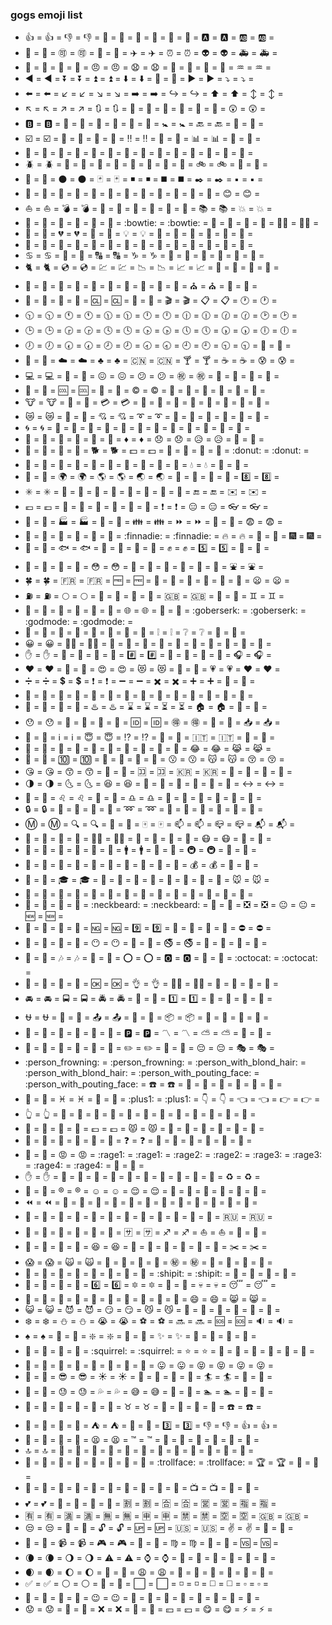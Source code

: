 ### gogs emoji list
 -  :+1: = :+1: = :-1: = :-1: = :100: = :100: = :1234: = :1234: = :8ball: = :8ball: = :a: = :a: = :ab: = :ab: =
 -  :abcd: = :abcd: = :accept: = :accept: = :aerial_tramway: = :aerial_tramway: = :airplane: = :airplane: = :alarm_clock: = :alarm_clock: = :alien: = :alien: = :ambulance: = :ambulance: =
 -  :angel: = :angel: = :anger: = :anger: = :angry: = :angry: = :anguished: = :anguished: = :ant: = :ant: = :apple: = :apple: = :aquarius: = :aquarius: =
 -  :arrow_backward: = :arrow_backward: = :arrow_double_down: = :arrow_double_down: = :arrow_double_up: = :arrow_double_up: = :arrow_down: = :arrow_down: = :arrow_down_small: = :arrow_down_small: = :arrow_forward: = :arrow_forward: = :arrow_heading_down: = :arrow_heading_down: =
 -  :arrow_left: = :arrow_left: = :arrow_lower_left: = :arrow_lower_left: = :arrow_lower_right: = :arrow_lower_right: = :arrow_right: = :arrow_right: = :arrow_right_hook: = :arrow_right_hook: = :arrow_up: = :arrow_up: = :arrow_up_down: = :arrow_up_down: =
 -  :arrow_upper_left: = :arrow_upper_left: = :arrow_upper_right: = :arrow_upper_right: = :arrows_clockwise: = :arrows_clockwise: = :arrows_counterclockwise: = :arrows_counterclockwise: = :art: = :art: = :articulated_lorry: = :articulated_lorry: = :astonished: = :astonished: =
 -  :b: = :b: = :baby: = :baby: = :baby_bottle: = :baby_bottle: = :baby_chick: = :baby_chick: = :baby_symbol: = :baby_symbol: = :back: = :back: = :baggage_claim: = :baggage_claim: =
 -  :ballot_box_with_check: = :ballot_box_with_check: = :bamboo: = :bamboo: = :banana: = :banana: = :bangbang: = :bangbang: = :bank: = :bank: = :bar_chart: = :bar_chart: = :barber: = :barber: =
 -  :basketball: = :basketball: = :bath: = :bath: = :bathtub: = :bathtub: = :battery: = :battery: = :bear: = :bear: = :bee: = :bee: = :beer: = :beer: =
 -  :beetle: = :beetle: = :beginner: = :beginner: = :bell: = :bell: = :bento: = :bento: = :bicyclist: = :bicyclist: = :bike: = :bike: = :bikini: = :bikini: =
 -  :birthday: = :birthday: = :black_circle: = :black_circle: = :black_joker: = :black_joker: = :black_medium_small_square: = :black_medium_small_square: = :black_medium_square: = :black_medium_square: = :black_nib: = :black_nib: = :black_small_square: = :black_small_square: =
 -  :black_square_button: = :black_square_button: = :blossom: = :blossom: = :blowfish: = :blowfish: = :blue_book: = :blue_book: = :blue_car: = :blue_car: = :blue_heart: = :blue_heart: = :blush: = :blush: =
 -  :boat: = :boat: = :bomb: = :bomb: = :book: = :book: = :bookmark: = :bookmark: = :bookmark_tabs: = :bookmark_tabs: = :books: = :books: = :boom: = :boom: =
 -  :bouquet: = :bouquet: = :bow: = :bow: = :bowling: = :bowling: = :bowtie: = :bowtie: = :boy: = :boy: = :bread: = :bread: = :bride_with_veil: = :bride_with_veil: =
 -  :briefcase: = :briefcase: = :broken_heart: = :broken_heart: = :bug: = :bug: = :bulb: = :bulb: = :bullettrain_front: = :bullettrain_front: = :bullettrain_side: = :bullettrain_side: = :bus: = :bus: =
 -  :bust_in_silhouette: = :bust_in_silhouette: = :busts_in_silhouette: = :busts_in_silhouette: = :cactus: = :cactus: = :cake: = :cake: = :calendar: = :calendar: = :calling: = :calling: = :camel: = :camel: =
 -  :cancer: = :cancer: = :candy: = :candy: = :capital_abcd: = :capital_abcd: = :capricorn: = :capricorn: = :car: = :car: = :card_index: = :card_index: = :carousel_horse: = :carousel_horse: =
 -  :cat2: = :cat2: = :cd: = :cd: = :chart: = :chart: = :chart_with_downwards_trend: = :chart_with_downwards_trend: = :chart_with_upwards_trend: = :chart_with_upwards_trend: = :checkered_flag: = :checkered_flag: = :cherries: = :cherries: =
 -  :chestnut: = :chestnut: = :chicken: = :chicken: = :children_crossing: = :children_crossing: = :chocolate_bar: = :chocolate_bar: = :christmas_tree: = :christmas_tree: = :church: = :church: = :cinema: = :cinema: =
 -  :city_sunrise: = :city_sunrise: = :city_sunset: = :city_sunset: = :cl: = :cl: = :clap: = :clap: = :clapper: = :clapper: = :clipboard: = :clipboard: = :clock1: = :clock1: =
 -  :clock1030: = :clock1030: = :clock11: = :clock11: = :clock1130: = :clock1130: = :clock12: = :clock12: = :clock1230: = :clock1230: = :clock130: = :clock130: = :clock2: = :clock2: =
 -  :clock3: = :clock3: = :clock330: = :clock330: = :clock4: = :clock4: = :clock430: = :clock430: = :clock5: = :clock5: = :clock530: = :clock530: = :clock6: = :clock6: =
 -  :clock7: = :clock7: = :clock730: = :clock730: = :clock8: = :clock8: = :clock830: = :clock830: = :clock9: = :clock9: = :clock930: = :clock930: = :closed_book: = :closed_book: =
 -  :closed_umbrella: = :closed_umbrella: = :cloud: = :cloud: = :clubs: = :clubs: = :cn: = :cn: = :cocktail: = :cocktail: = :coffee: = :coffee: = :cold_sweat: = :cold_sweat: =
 -  :computer: = :computer: = :confetti_ball: = :confetti_ball: = :confounded: = :confounded: = :confused: = :confused: = :congratulations: = :congratulations: = :construction: = :construction: = :construction_worker: = :construction_worker: =
 -  :cookie: = :cookie: = :cool: = :cool: = :cop: = :cop: = :copyright: = :copyright: = :corn: = :corn: = :couple: = :couple: = :couple_with_heart: = :couple_with_heart: =
 -  :cow: = :cow: = :cow2: = :cow2: = :credit_card: = :credit_card: = :crescent_moon: = :crescent_moon: = :crocodile: = :crocodile: = :crossed_flags: = :crossed_flags: = :crown: = :crown: =
 -  :crying_cat_face: = :crying_cat_face: = :crystal_ball: = :crystal_ball: = :cupid: = :cupid: = :curly_loop: = :curly_loop: = :currency_exchange: = :currency_exchange: = :curry: = :curry: = :custard: = :custard: =
 -  :cyclone: = :cyclone: = :dancer: = :dancer: = :dancers: = :dancers: = :dango: = :dango: = :dart: = :dart: = :dash: = :dash: = :date: = :date: =
 -  :deciduous_tree: = :deciduous_tree: = :department_store: = :department_store: = :diamond_shape_with_a_dot_inside: = :diamond_shape_with_a_dot_inside: = :diamonds: = :diamonds: = :disappointed: = :disappointed: = :disappointed_relieved: = :disappointed_relieved: = :dizzy: = :dizzy: =
 -  :do_not_litter: = :do_not_litter: = :dog: = :dog: = :dog2: = :dog2: = :dollar: = :dollar: = :dolls: = :dolls: = :dolphin: = :dolphin: = :donut: = :donut: =
 -  :doughnut: = :doughnut: = :dragon: = :dragon: = :dragon_face: = :dragon_face: = :dress: = :dress: = :dromedary_camel: = :dromedary_camel: = :droplet: = :droplet: = :dvd: = :dvd: =
 -  :ear_of_rice: = :ear_of_rice: = :earth_africa: = :earth_africa: = :earth_americas: = :earth_americas: = :earth_asia: = :earth_asia: = :egg: = :egg: = :eggplant: = :eggplant: = :eight: = :eight: =
 -  :eight_spoked_asterisk: = :eight_spoked_asterisk: = :electric_plug: = :electric_plug: = :elephant: = :elephant: = :email: = :email: = :e-mail: = :e-mail: = :end: = :end: = :envelope: = :envelope: =
 -  :euro: = :euro: = :european_castle: = :european_castle: = :european_post_office: = :european_post_office: = :evergreen_tree: = :evergreen_tree: = :exclamation: = :exclamation: = :expressionless: = :expressionless: = :eyeglasses: = :eyeglasses: =
 -  :facepunch: = :facepunch: = :factory: = :factory: = :fallen_leaf: = :fallen_leaf: = :family: = :family: = :fast_forward: = :fast_forward: = :fax: = :fax: = :fearful: = :fearful: =
 -  :feet: = :feet: = :ferris_wheel: = :ferris_wheel: = :file_folder: = :file_folder: = :finnadie: = :finnadie: = :fire: = :fire: = :fire_engine: = :fire_engine: = :fireworks: = :fireworks: =
 -  :first_quarter_moon_with_face: = :first_quarter_moon_with_face: = :fish: = :fish: = :fish_cake: = :fish_cake: = :fishing_pole_and_fish: = :fishing_pole_and_fish: = :fist: = :fist: = :five: = :five: = :flags: = :flags: =
 -  :floppy_disk: = :floppy_disk: = :flower_playing_cards: = :flower_playing_cards: = :flushed: = :flushed: = :foggy: = :foggy: = :football: = :football: = :fork_and_knife: = :fork_and_knife: = :fountain: = :fountain: =
 -  :four_leaf_clover: = :four_leaf_clover: = :fr: = :fr: = :free: = :free: = :fried_shrimp: = :fried_shrimp: = :fries: = :fries: = :frog: = :frog: = :frowning: = :frowning: =
 -  :fuelpump: = :fuelpump: = :full_moon: = :full_moon: = :full_moon_with_face: = :full_moon_with_face: = :game_die: = :game_die: = :gb: = :gb: = :gem: = :gem: = :gemini: = :gemini: =
 -  :gift: = :gift: = :gift_heart: = :gift_heart: = :girl: = :girl: = :globe_with_meridians: = :globe_with_meridians: = :goat: = :goat: = :goberserk: = :goberserk: = :godmode: = :godmode: =
 -  :grapes: = :grapes: = :green_apple: = :green_apple: = :green_book: = :green_book: = :green_heart: = :green_heart: = :grey_exclamation: = :grey_exclamation: = :grey_question: = :grey_question: = :grimacing: = :grimacing: =
 -  :grinning: = :grinning: = :guardsman: = :guardsman: = :guitar: = :guitar: = :gun: = :gun: = :haircut: = :haircut: = :hamburger: = :hamburger: = :hammer: = :hammer: =
 -  :hand: = :hand: = :handbag: = :handbag: = :hankey: = :hankey: = :hash: = :hash: = :hatched_chick: = :hatched_chick: = :hatching_chick: = :hatching_chick: = :headphones: = :headphones: =
 -  :heart: = :heart: = :heart_decoration: = :heart_decoration: = :heart_eyes: = :heart_eyes: = :heart_eyes_cat: = :heart_eyes_cat: = :heartbeat: = :heartbeat: = :heartpulse: = :heartpulse: = :hearts: = :hearts: =
 -  :heavy_division_sign: = :heavy_division_sign: = :heavy_dollar_sign: = :heavy_dollar_sign: = :heavy_exclamation_mark: = :heavy_exclamation_mark: = :heavy_minus_sign: = :heavy_minus_sign: = :heavy_multiplication_x: = :heavy_multiplication_x: = :heavy_plus_sign: = :heavy_plus_sign: = :helicopter: = :helicopter: =
 -  :hibiscus: = :hibiscus: = :high_brightness: = :high_brightness: = :high_heel: = :high_heel: = :hocho: = :hocho: = :honey_pot: = :honey_pot: = :honeybee: = :honeybee: = :horse: = :horse: =
 -  :hospital: = :hospital: = :hotel: = :hotel: = :hotsprings: = :hotsprings: = :hourglass: = :hourglass: = :hourglass_flowing_sand: = :hourglass_flowing_sand: = :house: = :house: = :house_with_garden: = :house_with_garden: =
 -  :hushed: = :hushed: = :ice_cream: = :ice_cream: = :icecream: = :icecream: = :id: = :id: = :ideograph_advantage: = :ideograph_advantage: = :imp: = :imp: = :inbox_tray: = :inbox_tray: =
 -  :information_desk_person: = :information_desk_person: = :information_source: = :information_source: = :innocent: = :innocent: = :interrobang: = :interrobang: = :iphone: = :iphone: = :it: = :it: = :izakaya_lantern: = :izakaya_lantern: =
 -  :japan: = :japan: = :japanese_castle: = :japanese_castle: = :japanese_goblin: = :japanese_goblin: = :japanese_ogre: = :japanese_ogre: = :jeans: = :jeans: = :joy: = :joy: = :joy_cat: = :joy_cat: =
 -  :key: = :key: = :keycap_ten: = :keycap_ten: = :kimono: = :kimono: = :kiss: = :kiss: = :kissing: = :kissing: = :kissing_cat: = :kissing_cat: = :kissing_closed_eyes: = :kissing_closed_eyes: =
 -  :kissing_heart: = :kissing_heart: = :kissing_smiling_eyes: = :kissing_smiling_eyes: = :koala: = :koala: = :koko: = :koko: = :kr: = :kr: = :large_blue_circle: = :large_blue_circle: = :large_blue_diamond: = :large_blue_diamond: =
 -  :last_quarter_moon: = :last_quarter_moon: = :last_quarter_moon_with_face: = :last_quarter_moon_with_face: = :laughing: = :laughing: = :leaves: = :leaves: = :ledger: = :ledger: = :left_luggage: = :left_luggage: = :left_right_arrow: = :left_right_arrow: =
 -  :lemon: = :lemon: = :leo: = :leo: = :leopard: = :leopard: = :libra: = :libra: = :light_rail: = :light_rail: = :link: = :link: = :lips: = :lips: =
 -  :lock: = :lock: = :lock_with_ink_pen: = :lock_with_ink_pen: = :lollipop: = :lollipop: = :loop: = :loop: = :loudspeaker: = :loudspeaker: = :love_hotel: = :love_hotel: = :love_letter: = :love_letter: =
 -  :m: = :m: = :mag: = :mag: = :mag_right: = :mag_right: = :mahjong: = :mahjong: = :mailbox: = :mailbox: = :mailbox_closed: = :mailbox_closed: = :mailbox_with_mail: = :mailbox_with_mail: =
 -  :man: = :man: = :man_with_gua_pi_mao: = :man_with_gua_pi_mao: = :man_with_turban: = :man_with_turban: = :mans_shoe: = :mans_shoe: = :maple_leaf: = :maple_leaf: = :mask: = :mask: = :massage: = :massage: =
 -  :mega: = :mega: = :melon: = :melon: = :memo: = :memo: = :mens: = :mens: = :metal: = :metal: = :metro: = :metro: = :microphone: = :microphone: =
 -  :milky_way: = :milky_way: = :minibus: = :minibus: = :minidisc: = :minidisc: = :mobile_phone_off: = :mobile_phone_off: = :money_with_wings: = :money_with_wings: = :moneybag: = :moneybag: = :monkey: = :monkey: =
 -  :monorail: = :monorail: = :mortar_board: = :mortar_board: = :mount_fuji: = :mount_fuji: = :mountain_bicyclist: = :mountain_bicyclist: = :mountain_cableway: = :mountain_cableway: = :mountain_railway: = :mountain_railway: = :mouse: = :mouse: =
 -  :movie_camera: = :movie_camera: = :moyai: = :moyai: = :muscle: = :muscle: = :mushroom: = :mushroom: = :musical_keyboard: = :musical_keyboard: = :musical_note: = :musical_note: = :musical_score: = :musical_score: =
 -  :nail_care: = :nail_care: = :name_badge: = :name_badge: = :neckbeard: = :neckbeard: = :necktie: = :necktie: = :negative_squared_cross_mark: = :negative_squared_cross_mark: = :neutral_face: = :neutral_face: = :new: = :new: =
 -  :new_moon_with_face: = :new_moon_with_face: = :newspaper: = :newspaper: = :ng: = :ng: = :nine: = :nine: = :no_bell: = :no_bell: = :no_bicycles: = :no_bicycles: = :no_entry: = :no_entry: =
 -  :no_good: = :no_good: = :no_mobile_phones: = :no_mobile_phones: = :no_mouth: = :no_mouth: = :no_pedestrians: = :no_pedestrians: = :no_smoking: = :no_smoking: = :non-potable_water: = :non-potable_water: = :nose: = :nose: =
 -  :notebook_with_decorative_cover: = :notebook_with_decorative_cover: = :notes: = :notes: = :nut_and_bolt: = :nut_and_bolt: = :o: = :o: = :o2: = :o2: = :ocean: = :ocean: = :octocat: = :octocat: =
 -  :oden: = :oden: = :office: = :office: = :ok: = :ok: = :ok_hand: = :ok_hand: = :ok_woman: = :ok_woman: = :older_man: = :older_man: = :older_woman: = :older_woman: =
 -  :oncoming_automobile: = :oncoming_automobile: = :oncoming_bus: = :oncoming_bus: = :oncoming_police_car: = :oncoming_police_car: = :oncoming_taxi: = :oncoming_taxi: = :one: = :one: = :open_file_folder: = :open_file_folder: = :open_hands: = :open_hands: =
 -  :ophiuchus: = :ophiuchus: = :orange_book: = :orange_book: = :outbox_tray: = :outbox_tray: = :ox: = :ox: = :package: = :package: = :page_facing_up: = :page_facing_up: = :page_with_curl: = :page_with_curl: =
 -  :palm_tree: = :palm_tree: = :panda_face: = :panda_face: = :paperclip: = :paperclip: = :parking: = :parking: = :part_alternation_mark: = :part_alternation_mark: = :partly_sunny: = :partly_sunny: = :passport_control: = :passport_control: =
 -  :peach: = :peach: = :pear: = :pear: = :pencil: = :pencil: = :pencil2: = :pencil2: = :penguin: = :penguin: = :pensive: = :pensive: = :performing_arts: = :performing_arts: =
 -  :person_frowning: = :person_frowning: = :person_with_blond_hair: = :person_with_blond_hair: = :person_with_pouting_face: = :person_with_pouting_face: = :phone: = :phone: = :pig: = :pig: = :pig_nose: = :pig_nose: = :pig2: = :pig2: =
 -  :pineapple: = :pineapple: = :pisces: = :pisces: = :pizza: = :pizza: = :plus1: = :plus1: = :point_down: = :point_down: = :point_left: = :point_left: = :point_right: = :point_right: =
 -  :point_up_2: = :point_up_2: = :police_car: = :police_car: = :poodle: = :poodle: = :poop: = :poop: = :post_office: = :post_office: = :postal_horn: = :postal_horn: = :postbox: = :postbox: =
 -  :pouch: = :pouch: = :poultry_leg: = :poultry_leg: = :pound: = :pound: = :pouting_cat: = :pouting_cat: = :pray: = :pray: = :princess: = :princess: = :punch: = :punch: =
 -  :purse: = :purse: = :pushpin: = :pushpin: = :put_litter_in_its_place: = :put_litter_in_its_place: = :question: = :question: = :rabbit: = :rabbit: = :rabbit2: = :rabbit2: = :racehorse: = :racehorse: =
 -  :radio_button: = :radio_button: = :rage: = :rage: = :rage1: = :rage1: = :rage2: = :rage2: = :rage3: = :rage3: = :rage4: = :rage4: = :railway_car: = :railway_car: =
 -  :raised_hand: = :raised_hand: = :raised_hands: = :raised_hands: = :raising_hand: = :raising_hand: = :ram: = :ram: = :ramen: = :ramen: = :rat: = :rat: = :recycle: = :recycle: =
 -  :red_circle: = :red_circle: = :registered: = :registered: = :relaxed: = :relaxed: = :relieved: = :relieved: = :repeat: = :repeat: = :repeat_one: = :repeat_one: = :restroom: = :restroom: =
 -  :rewind: = :rewind: = :ribbon: = :ribbon: = :rice: = :rice: = :rice_ball: = :rice_ball: = :rice_cracker: = :rice_cracker: = :rice_scene: = :rice_scene: = :ring: = :ring: =
 -  :roller_coaster: = :roller_coaster: = :rooster: = :rooster: = :rose: = :rose: = :rotating_light: = :rotating_light: = :round_pushpin: = :round_pushpin: = :rowboat: = :rowboat: = :ru: = :ru: =
 -  :runner: = :runner: = :running: = :running: = :running_shirt_with_sash: = :running_shirt_with_sash: = :sa: = :sa: = :sagittarius: = :sagittarius: = :sailboat: = :sailboat: = :sake: = :sake: =
 -  :santa: = :santa: = :satellite: = :satellite: = :satisfied: = :satisfied: = :saxophone: = :saxophone: = :school: = :school: = :school_satchel: = :school_satchel: = :scissors: = :scissors: =
 -  :scream: = :scream: = :scream_cat: = :scream_cat: = :scroll: = :scroll: = :seat: = :seat: = :secret: = :secret: = :see_no_evil: = :see_no_evil: = :seedling: = :seedling: =
 -  :shaved_ice: = :shaved_ice: = :sheep: = :sheep: = :shell: = :shell: = :ship: = :ship: = :shipit: = :shipit: = :shirt: = :shirt: = :shit: = :shit: =
 -  :shower: = :shower: = :signal_strength: = :signal_strength: = :six: = :six: = :six_pointed_star: = :six_pointed_star: = :ski: = :ski: = :skull: = :skull: = :sleeping: = :sleeping: =
 -  :slot_machine: = :slot_machine: = :small_blue_diamond: = :small_blue_diamond: = :small_orange_diamond: = :small_orange_diamond: = :small_red_triangle: = :small_red_triangle: = :small_red_triangle_down: = :small_red_triangle_down: = :smile: = :smile: = :smile_cat: = :smile_cat: =
 -  :smiley_cat: = :smiley_cat: = :smiling_imp: = :smiling_imp: = :smirk: = :smirk: = :smirk_cat: = :smirk_cat: = :smoking: = :smoking: = :snail: = :snail: = :snake: = :snake: =
 -  :snowflake: = :snowflake: = :snowman: = :snowman: = :sob: = :sob: = :soccer: = :soccer: = :soon: = :soon: = :sos: = :sos: = :sound: = :sound: =
 -  :spades: = :spades: = :spaghetti: = :spaghetti: = :sparkle: = :sparkle: = :sparkler: = :sparkler: = :sparkles: = :sparkles: = :sparkling_heart: = :sparkling_heart: = :speak_no_evil: = :speak_no_evil: =
 -  :speech_balloon: = :speech_balloon: = :speedboat: = :speedboat: = :squirrel: = :squirrel: = :star: = :star: = :star2: = :star2: = :stars: = :stars: = :station: = :station: =
 -  :steam_locomotive: = :steam_locomotive: = :stew: = :stew: = :straight_ruler: = :straight_ruler: = :strawberry: = :strawberry: = :stuck_out_tongue: = :stuck_out_tongue: = :stuck_out_tongue_closed_eyes: = :stuck_out_tongue_closed_eyes: = :stuck_out_tongue_winking_eye: = :stuck_out_tongue_winking_eye: =
 -  :sunflower: = :sunflower: = :sunglasses: = :sunglasses: = :sunny: = :sunny: = :sunrise: = :sunrise: = :sunrise_over_mountains: = :sunrise_over_mountains: = :surfer: = :surfer: = :sushi: = :sushi: =
 -  :suspension_railway: = :suspension_railway: = :sweat: = :sweat: = :sweat_drops: = :sweat_drops: = :sweat_smile: = :sweat_smile: = :sweet_potato: = :sweet_potato: = :swimmer: = :swimmer: = :symbols: = :symbols: =
 -  :tada: = :tada: = :tanabata_tree: = :tanabata_tree: = :tangerine: = :tangerine: = :taurus: = :taurus: = :taxi: = :taxi: = :tea: = :tea: = :telephone: = :telephone: =
 -  :telescope: = :telescope: = :tennis: = :tennis: = :tent: = :tent: = :thought_balloon: = :thought_balloon: = :three: = :three: = :thumbsdown: = :thumbsdown: = :thumbsup: = :thumbsup: =
 -  :tiger: = :tiger: = :tiger2: = :tiger2: = :tired_face: = :tired_face: = :tm: = :tm: = :toilet: = :toilet: = :tokyo_tower: = :tokyo_tower: = :tomato: = :tomato: =
 -  :top: = :top: = :tophat: = :tophat: = :tractor: = :tractor: = :traffic_light: = :traffic_light: = :train: = :train: = :train2: = :train2: = :tram: = :tram: =
 -  :triangular_ruler: = :triangular_ruler: = :trident: = :trident: = :triumph: = :triumph: = :trolleybus: = :trolleybus: = :trollface: = :trollface: = :trophy: = :trophy: = :tropical_drink: = :tropical_drink: =
 -  :truck: = :truck: = :trumpet: = :trumpet: = :tshirt: = :tshirt: = :tulip: = :tulip: = :turtle: = :turtle: = :tv: = :tv: = :twisted_rightwards_arrows: = :twisted_rightwards_arrows: =
 -  :two_hearts: = :two_hearts: = :two_men_holding_hands: = :two_men_holding_hands: = :two_women_holding_hands: = :two_women_holding_hands: = :u5272: = :u5272: = :u5408: = :u5408: = :u55b6: = :u55b6: = :u6307: = :u6307: =
 -  :u6709: = :u6709: = :u6e80: = :u6e80: = :u7121: = :u7121: = :u7533: = :u7533: = :u7981: = :u7981: = :u7a7a: = :u7a7a: = :uk: = :uk: =
 -  :unamused: = :unamused: = :underage: = :underage: = :unlock: = :unlock: = :up: = :up: = :us: = :us: = :v: = :v: = :vertical_traffic_light: = :vertical_traffic_light: =
 -  :vibration_mode: = :vibration_mode: = :video_camera: = :video_camera: = :video_game: = :video_game: = :violin: = :violin: = :virgo: = :virgo: = :volcano: = :volcano: = :vs: = :vs: =
 -  :waning_crescent_moon: = :waning_crescent_moon: = :waning_gibbous_moon: = :waning_gibbous_moon: = :warning: = :warning: = :watch: = :watch: = :water_buffalo: = :water_buffalo: = :watermelon: = :watermelon: = :wave: = :wave: =
 -  :waxing_crescent_moon: = :waxing_crescent_moon: = :waxing_gibbous_moon: = :waxing_gibbous_moon: = :wc: = :wc: = :weary: = :weary: = :wedding: = :wedding: = :whale: = :whale: = :whale2: = :whale2: =
 -  :white_check_mark: = :white_check_mark: = :white_circle: = :white_circle: = :white_flower: = :white_flower: = :white_large_square: = :white_large_square: = :white_medium_small_square: = :white_medium_small_square: = :white_medium_square: = :white_medium_square: = :white_small_square: = :white_small_square: =
 -  :wind_chime: = :wind_chime: = :wine_glass: = :wine_glass: = :wink: = :wink: = :wolf: = :wolf: = :woman: = :woman: = :womans_clothes: = :womans_clothes: = :womans_hat: = :womans_hat: =
 -  :worried: = :worried: = :wrench: = :wrench: = :x: = :x: = :yellow_heart: = :yellow_heart: = :yen: = :yen: = :yum: = :yum: = :zap: = :zap: =

